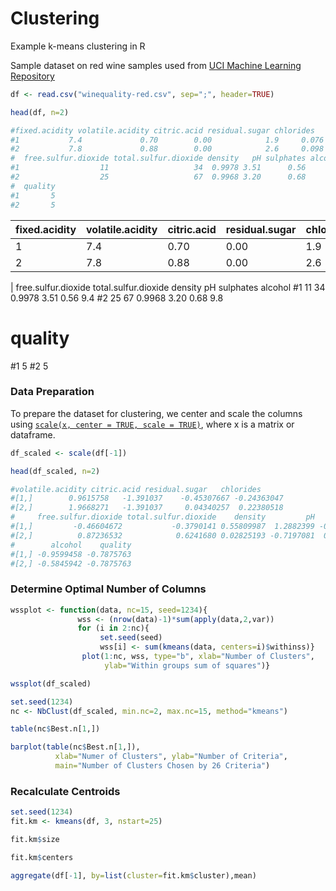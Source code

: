 # Clustering
Example k-means clustering in R

Sample dataset on red wine samples used from [UCI Machine Learning Repository](https://archive.ics.uci.edu/ml/datasets/wine+quality)

```R
df <- read.csv("winequality-red.csv", sep=";", header=TRUE)

head(df, n=2)

#fixed.acidity volatile.acidity citric.acid residual.sugar chlorides
#1           7.4             0.70        0.00            1.9     0.076
#2           7.8             0.88        0.00            2.6     0.098
#  free.sulfur.dioxide total.sulfur.dioxide density   pH sulphates alcohol
#1                  11                   34  0.9978 3.51      0.56     9.4
#2                  25                   67  0.9968 3.20      0.68     9.8
#  quality
#1       5
#2       5
```
|fixed.acidity | volatile.acidity | citric.acid | residual.sugar| chlorides | free.sulfur.dioxide |total.sulfur.dioxide | density |  pH | sulphates | alcohol | quality |
|--------------|------------------|-------------|---------------|-----------|-------|------|--------|------|----|---|---|
|1 |         7.4  |           0.70    |    0.00        |    1.9   |  0.076 | 11 | 34 | 0.9978 | 3.51 | 0.56 | 9.4 | 5 |
|2 |          7.8 |           0.88  |      0.00   |         2.6 |    0.098 | 25 | 67 | 0.9968 | 3.20 | 0.68 | 9.8 | 5 |

|  free.sulfur.dioxide total.sulfur.dioxide density   pH sulphates alcohol
#1                  11                   34  0.9978 3.51      0.56     9.4
#2                  25                   67  0.9968 3.20      0.68     9.8
#  quality
#1       5
#2       5
### Data Preparation
To prepare the dataset for clustering, we center and scale the columns using [`scale(x, center = TRUE, scale = TRUE)`](https://www.rdocumentation.org/packages/base/versions/3.4.3/topics/scale), where x is a matrix or dataframe.
```R
df_scaled <- scale(df[-1])

head(df_scaled, n=2)

#volatile.acidity citric.acid residual.sugar   chlorides
#[1,]        0.9615758   -1.391037    -0.45307667 -0.24363047
#[2,]        1.9668271   -1.391037     0.04340257  0.22380518
#     free.sulfur.dioxide total.sulfur.dioxide    density         pH   sulphates
#[1,]         -0.46604672           -0.3790141 0.55809987  1.2882399 -0.57902538
#[2,]          0.87236532            0.6241680 0.02825193 -0.7197081  0.12891007
#        alcohol    quality
#[1,] -0.9599458 -0.7875763
#[2,] -0.5845942 -0.7875763
```
### Determine Optimal Number of Columns

```R
wssplot <- function(data, nc=15, seed=1234){
               wss <- (nrow(data)-1)*sum(apply(data,2,var))
               for (i in 2:nc){
                    set.seed(seed)
                    wss[i] <- sum(kmeans(data, centers=i)$withinss)}
                plot(1:nc, wss, type="b", xlab="Number of Clusters",
                     ylab="Within groups sum of squares")}

wssplot(df_scaled)
```

```R
set.seed(1234)
nc <- NbClust(df_scaled, min.nc=2, max.nc=15, method="kmeans")

table(nc$Best.n[1,])

barplot(table(nc$Best.n[1,]),
          xlab="Numer of Clusters", ylab="Number of Criteria",
          main="Number of Clusters Chosen by 26 Criteria")
```
### Recalculate Centroids
```R
set.seed(1234)
fit.km <- kmeans(df, 3, nstart=25)

fit.km$size

fit.km$centers

aggregate(df[-1], by=list(cluster=fit.km$cluster),mean)
```
